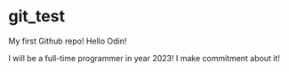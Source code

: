 # git_test

My first Github repo!
Hello Odin!

I will be a full-time programmer in year 2023! I make commitment about it!
